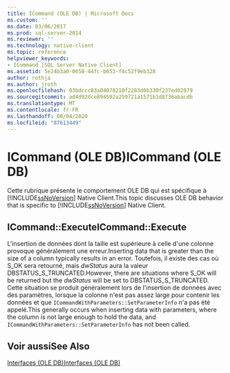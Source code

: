 ```yaml
---
title: ICommand (OLE DB) | Microsoft Docs
ms.custom: ''
ms.date: 03/06/2017
ms.prod: sql-server-2014
ms.reviewer: ''
ms.technology: native-client
ms.topic: reference
helpviewer_keywords:
- ICommand [SQL Server Native Client]
ms.assetid: 5e24b3a0-0658-44fc-b653-f4c52f9eb328
author: rothja
ms.author: jroth
ms.openlocfilehash: 03bdccc83a04078210f2283d0b330f237ed02979
ms.sourcegitcommit: ad4d92dce894592a259721a1571b1d8736abacdb
ms.translationtype: MT
ms.contentlocale: fr-FR
ms.lasthandoff: 08/04/2020
ms.locfileid: "87613449"
---
```

# <a name="icommand-ole-db"></a><span data-ttu-id="36ca4-102">ICommand (OLE DB)</span><span class="sxs-lookup"><span data-stu-id="36ca4-102">ICommand (OLE DB)</span></span>
  <span data-ttu-id="36ca4-103">Cette rubrique présente le comportement OLE DB qui est spécifique à [!INCLUDE[ssNoVersion](../../includes/ssnoversion-md.md)] Native Client.</span><span class="sxs-lookup"><span data-stu-id="36ca4-103">This topic discusses OLE DB behavior that is specific to [!INCLUDE[ssNoVersion](../../includes/ssnoversion-md.md)] Native Client.</span></span>  
  
## <a name="icommandexecute"></a><span data-ttu-id="36ca4-104">ICommand::Execute</span><span class="sxs-lookup"><span data-stu-id="36ca4-104">ICommand::Execute</span></span>  
 <span data-ttu-id="36ca4-105">L'insertion de données dont la taille est supérieure à celle d'une colonne provoque généralement une erreur.</span><span class="sxs-lookup"><span data-stu-id="36ca4-105">Inserting data that is greater than the size of a column typically results in an error.</span></span> <span data-ttu-id="36ca4-106">Toutefois, il existe des cas où S_OK sera retourné, mais *dwStatus* aura la valeur DBSTATUS_S_TRUNCATED.</span><span class="sxs-lookup"><span data-stu-id="36ca4-106">However, there are situations where S_OK will be returned but the *dwStatus* will be set to DBSTATUS_S_TRUNCATED.</span></span> <span data-ttu-id="36ca4-107">Cette situation se produit généralement lors de l'insertion de données avec des paramètres, lorsque la colonne n'est pas assez large pour contenir les données et que `ICommandWithParameters::SetParameterInfo` n'a pas été appelé.</span><span class="sxs-lookup"><span data-stu-id="36ca4-107">This generally occurs when inserting data with parameters, where the column is not large enough to hold the data, and `ICommandWithParameters::SetParameterInfo` has not been called.</span></span>  
  
## <a name="see-also"></a><span data-ttu-id="36ca4-108">Voir aussi</span><span class="sxs-lookup"><span data-stu-id="36ca4-108">See Also</span></span>  
 [<span data-ttu-id="36ca4-109">Interfaces &#40;OLE DB&#41;</span><span class="sxs-lookup"><span data-stu-id="36ca4-109">Interfaces &#40;OLE DB&#41;</span></span>](../../database-engine/dev-guide/interfaces-ole-db.md)  
  
  
